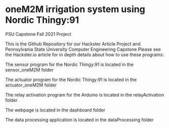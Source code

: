 # oneM2M irrigation system using Nordic Thingy:91
PSU Capstone Fall 2021 Project

This is the Github Repository for our Hackster Article Project and Pennsylvania State University Computer Engineering Capstone
Please see the Hackster.io article for in depth details about how to use these programs: <add link>
  
  The sensor program for the Nordic Thingy:91 is located in the sensor_oneM2M folder
  
  The actuator program for the Nordic Thingy:91 is located in the actuator_oneM2M folder
  
  The relay activation program for the Arduino is located in the relayActivation folder
  
  The webpage is located in the dashboard folder
  
  The data processing application is located in the dataProcessing folder
  
